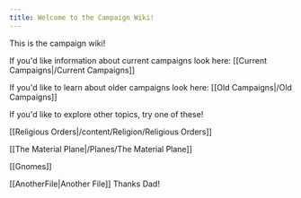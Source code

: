 ```yaml
---
title: Welcome to the Campaign Wiki!
---
```

This is the campaign wiki!

If you'd like information about current campaigns look here: [[Current Campaigns|/Current Campaigns]]

If you'd like to learn about older campaigns look here: [[Old Campaigns|/Old Campaigns]]

If you'd like to explore other topics, try one of these!

[[Religious Orders|/content/Religion/Religious Orders]]



[[The Material Plane|/Planes/The Material Plane]]

[[Gnomes]]



[[AnotherFile|Another File]] Thanks Dad!

